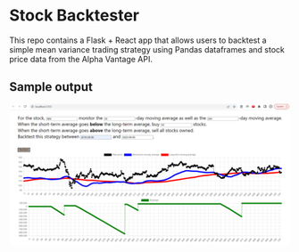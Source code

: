 # Stock Backtester

This repo contains a Flask + React app that allows users to backtest a simple mean variance trading strategy using Pandas dataframes and stock price data from the Alpha Vantage API.

## Sample output

![alt text](https://github.com/satvick16/stock-strategy-backtester/blob/master/demo.PNG?raw=true)
